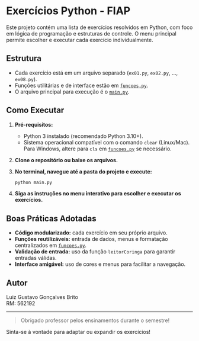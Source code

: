 # Exercícios Python - FIAP

Este projeto contém uma lista de exercícios resolvidos em Python, com foco em lógica de programação e estruturas de controle. O menu principal permite escolher e executar cada exercício individualmente.

## Estrutura

- Cada exercício está em um arquivo separado (`ex01.py`, `ex02.py`, ..., `ex08.py`).
- Funções utilitárias e de interface estão em [`funcoes.py`](funcoes.py).
- O arquivo principal para execução é o [`main.py`](main.py).

## Como Executar

1. **Pré-requisitos:**  
   - Python 3 instalado (recomendado Python 3.10+).
   - Sistema operacional compatível com o comando `clear` (Linux/Mac). Para Windows, altere para `cls` em [`funcoes.py`](funcoes.py) se necessário.

2. **Clone o repositório ou baixe os arquivos.**

3. **No terminal, navegue até a pasta do projeto e execute:**
   ```sh
   python main.py
   ```

4. **Siga as instruções no menu interativo para escolher e executar os exercícios.**

## Boas Práticas Adotadas

- **Código modularizado:** cada exercício em seu próprio arquivo.
- **Funções reutilizáveis:** entrada de dados, menus e formatação centralizados em [`funcoes.py`](funcoes.py).
- **Validação de entrada:** uso da função `leitorCoringa` para garantir entradas válidas.
- **Interface amigável:** uso de cores e menus para facilitar a navegação.

## Autor

Luiz Gustavo Gonçalves Brito  
RM: 562192

---

> Obrigado professor pelos ensinamentos durante o semestre!

Sinta-se à vontade para adaptar ou expandir os exercícios!